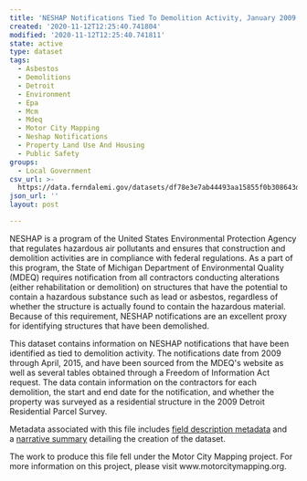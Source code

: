 ```yaml
---
title: 'NESHAP Notifications Tied To Demolition Activity, January 2009 to April 2015'
created: '2020-11-12T12:25:40.741804'
modified: '2020-11-12T12:25:40.741811'
state: active
type: dataset
tags:
  - Asbestos
  - Demolitions
  - Detroit
  - Environment
  - Epa
  - Mcm
  - Mdeq
  - Motor City Mapping
  - Neshap Notifications
  - Property Land Use And Housing
  - Public Safety
groups:
  - Local Government
csv_url: >-
  https://data.ferndalemi.gov/datasets/df78e3e7ab44493aa15855f0b308643d_0.csv?outSR=%7B%22latestWkid%22%3A2898%2C%22wkid%22%3A2898%7D
json_url: ''
layout: post

---
```

<p>NESHAP is a program of the United States Environmental Protection 
Agency that regulates hazardous air pollutants and ensures that construction and 
demolition activities are in compliance with federal regulations. As a part of 
this program, the State of Michigan Department of Environmental Quality (MDEQ) 
requires notification from all contractors conducting alterations (either 
rehabilitation or demolition) on structures that have the potential to contain a 
hazardous substance such as lead or asbestos, regardless of whether the 
structure is actually found to contain the hazardous material. Because of this 
requirement, NESHAP notifications are an excellent proxy for identifying 
structures that have been demolished.</p>
<p>This dataset contains information on NESHAP notifications that have 
been identified as tied to demolition activity. The notifications date from 2009 
through April, 2015, and have been sourced from the MDEQ's website as well as 
several tables obtained through a Freedom of Information Act request. The data 
contain information on the contractors for each demolition, the start and end 
date for the notification, and whether the property was surveyed as a 
residential structure in the 2009 Detroit Residential Parcel Survey.</p>
<p>Metadata associated with this file includes <a href='http://datadrivendetroit.org/web_ftp/motorcitymapping/Metadata/NESHAP_2009_to_2014/NESHAP_Metadata_Final_04302015.xls' target='_blank'>field description metadata</a> and a <a href='http://datadrivendetroit.org/web_ftp/motorcitymapping/Metadata/NESHAP_2009_to_2014/NESHAP_Documentation_Final_04302015.pdf' target='_blank'>narrative summary</a> detailing the creation of the dataset.</p>
<p>The work to produce this file fell under the Motor City Mapping 
project. For more information on this project, please visit 
www.motorcitymapping.org.</p>
